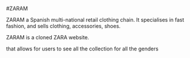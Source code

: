 #ZARAM 


ZARAM a Spanish multi-national retail clothing chain.
It specialises in fast fashion, and sells clothing, accessories, 
shoes.

ZARAM is a cloned ZARA website.


that allows for users to see all the collection for all the genders